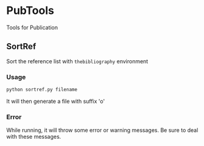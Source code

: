 # PubTools
Tools for Publication

## SortRef
Sort the reference list with `thebibliography` environment

### Usage
```bash
python sortref.py filename
```

It will then generate a file with suffix 'o' 

### Error
While running, it will throw some error or warning messages. Be sure to deal with these messages.
